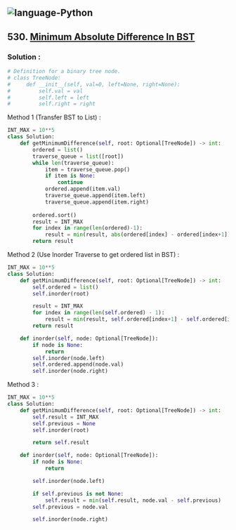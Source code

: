 ![language-Python](https://img.shields.io/badge/Python-ffd43b?style=for-the-badge&logo=PYTHON)
---

## 530. [Minimum Absolute Difference In BST](https://leetcode.com/problems/minimum-absolute-difference-in-bst)

### Solution :

```python
# Definition for a binary tree node.
# class TreeNode:
#     def __init__(self, val=0, left=None, right=None):
#         self.val = val
#         self.left = left
#         self.right = right
```

Method 1 (Transfer BST to List) :
```python
INT_MAX = 10**5
class Solution:
    def getMinimumDifference(self, root: Optional[TreeNode]) -> int:
        ordered = list()
        traverse_queue = list([root])
        while len(traverse_queue):
            item = traverse_queue.pop()
            if item is None:
                continue
            ordered.append(item.val)
            traverse_queue.append(item.left)
            traverse_queue.append(item.right)
        
        ordered.sort()
        result = INT_MAX
        for index in range(len(ordered)-1):
            result = min(result, abs(ordered[index] - ordered[index+1]))
        return result
```

Method 2 (Use Inorder Traverse to get ordered list in BST) :
```python
INT_MAX = 10**5
class Solution:
    def getMinimumDifference(self, root: Optional[TreeNode]) -> int:
        self.ordered = list()
        self.inorder(root)

        result = INT_MAX
        for index in range(len(self.ordered) - 1):
            result = min(result, self.ordered[index+1] - self.ordered[index])
        return result

    def inorder(self, node: Optional[TreeNode]):
        if node is None:
            return
        self.inorder(node.left)
        self.ordered.append(node.val)
        self.inorder(node.right)
```

Method 3 :
```python
INT_MAX = 10**5
class Solution:
    def getMinimumDifference(self, root: Optional[TreeNode]) -> int:
        self.result = INT_MAX
        self.previous = None
        self.inorder(root)

        return self.result

    def inorder(self, node: Optional[TreeNode]):
        if node is None:
            return

        self.inorder(node.left)

        if self.previous is not None:
            self.result = min(self.result, node.val - self.previous)
        self.previous = node.val

        self.inorder(node.right)
```
